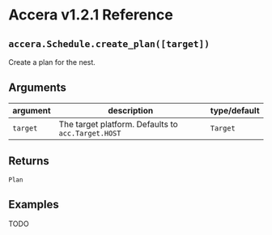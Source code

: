 [//]: # (Project: Accera)
[//]: # (Version: v1.2.1)

# Accera v1.2.1 Reference

## `accera.Schedule.create_plan([target])`
Create a plan for the nest.

## Arguments

argument | description | type/default
--- | --- | ---
`target` | The target platform. Defaults to `acc.Target.HOST` | `Target`

## Returns
`Plan`

## Examples
TODO


<div style="page-break-after: always;"></div>
